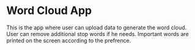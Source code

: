 # Word Cloud App
This is the app where user can upload data to generate the word cloud.
User can remove additional stop words if he needs. 
Important words are printed on the screen according to the prefrence. 
